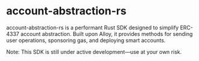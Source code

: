 # account-abstraction-rs

account-abstraction-rs is a performant Rust SDK designed to simplify ERC-4337 account abstraction. Built upon Alloy, it provides methods for sending user operations, sponsoring gas, and deploying smart accounts.

Note: This SDK is still under active development—use at your own risk.

